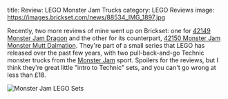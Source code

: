 title: Review: LEGO Monster Jam Trucks
category: LEGO Reviews
image: https://images.brickset.com/news/88534_IMG_1897.jpg

Recently, two more reviews of mine went up on Brickset: one for [42149 Monster Jam Dragon](https://brickset.com/article/88534/review-42149-monster-jam-dragon) and the other for its counterpart, [42150 Monster Jam Monster Mutt Dalmation](https://brickset.com/article/88535/review-42150-monster-jam-monster-mutt-dalmation). They're part of a small series that LEGO has released over the past few years, with two pull-back-and-go Technic monster trucks from the [Monster Jam](https://www.monsterjam.com) sport. Spoilers for the reviews, but I think they're great little "intro to Technic" sets, and you can't go wrong at less than £18.

![Monster Jam LEGO Sets](https://images.brickset.com/news/88534_IMG_1897.jpg)
